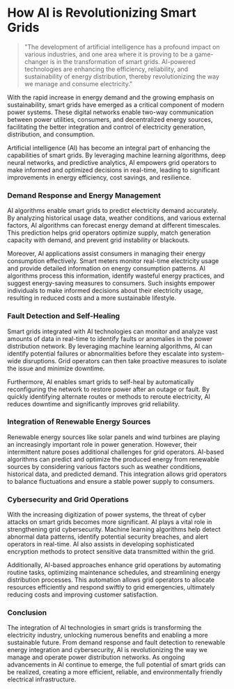 # How AI is Revolutionizing Smart Grids

> "The development of artificial intelligence has a profound impact on various industries, and one area where it is proving to be a game-changer is in the transformation of smart grids. AI-powered technologies are enhancing the efficiency, reliability, and sustainability of energy distribution, thereby revolutionizing the way we manage and consume electricity."

With the rapid increase in energy demand and the growing emphasis on sustainability, smart grids have emerged as a critical component of modern power systems. These digital networks enable two-way communication between power utilities, consumers, and decentralized energy sources, facilitating the better integration and control of electricity generation, distribution, and consumption.

Artificial intelligence (AI) has become an integral part of enhancing the capabilities of smart grids. By leveraging machine learning algorithms, deep neural networks, and predictive analytics, AI empowers grid operators to make informed and optimized decisions in real-time, leading to significant improvements in energy efficiency, cost savings, and resilience.

### Demand Response and Energy Management
AI algorithms enable smart grids to predict electricity demand accurately. By analyzing historical usage data, weather conditions, and various external factors, AI algorithms can forecast energy demand at different timescales. This prediction helps grid operators optimize supply, match generation capacity with demand, and prevent grid instability or blackouts.

Moreover, AI applications assist consumers in managing their energy consumption effectively. Smart meters monitor real-time electricity usage and provide detailed information on energy consumption patterns. AI algorithms process this information, identify wasteful energy practices, and suggest energy-saving measures to consumers. Such insights empower individuals to make informed decisions about their electricity usage, resulting in reduced costs and a more sustainable lifestyle.

### Fault Detection and Self-Healing
Smart grids integrated with AI technologies can monitor and analyze vast amounts of data in real-time to identify faults or anomalies in the power distribution network. By leveraging machine learning algorithms, AI can identify potential failures or abnormalities before they escalate into system-wide disruptions. Grid operators can then take proactive measures to isolate the issue and minimize downtime.

Furthermore, AI enables smart grids to self-heal by automatically reconfiguring the network to restore power after an outage or fault. By quickly identifying alternate routes or methods to reroute electricity, AI reduces downtime and significantly improves grid reliability.

### Integration of Renewable Energy Sources
Renewable energy sources like solar panels and wind turbines are playing an increasingly important role in power generation. However, their intermittent nature poses additional challenges for grid operators. AI-based algorithms can predict and optimize the produced energy from renewable sources by considering various factors such as weather conditions, historical data, and predicted demand. This integration allows grid operators to balance fluctuations and ensure a stable power supply to consumers.

### Cybersecurity and Grid Operations
With the increasing digitization of power systems, the threat of cyber attacks on smart grids becomes more significant. AI plays a vital role in strengthening grid cybersecurity. Machine learning algorithms help detect abnormal data patterns, identify potential security breaches, and alert operators in real-time. AI also assists in developing sophisticated encryption methods to protect sensitive data transmitted within the grid.

Additionally, AI-based approaches enhance grid operations by automating routine tasks, optimizing maintenance schedules, and streamlining energy distribution processes. This automation allows grid operators to allocate resources efficiently and respond swiftly to grid emergencies, ultimately reducing costs and improving customer satisfaction.

### Conclusion
The integration of AI technologies in smart grids is transforming the electricity industry, unlocking numerous benefits and enabling a more sustainable future. From demand response and fault detection to renewable energy integration and cybersecurity, AI is revolutionizing the way we manage and operate power distribution networks. As ongoing advancements in AI continue to emerge, the full potential of smart grids can be realized, creating a more efficient, reliable, and environmentally friendly electrical infrastructure.